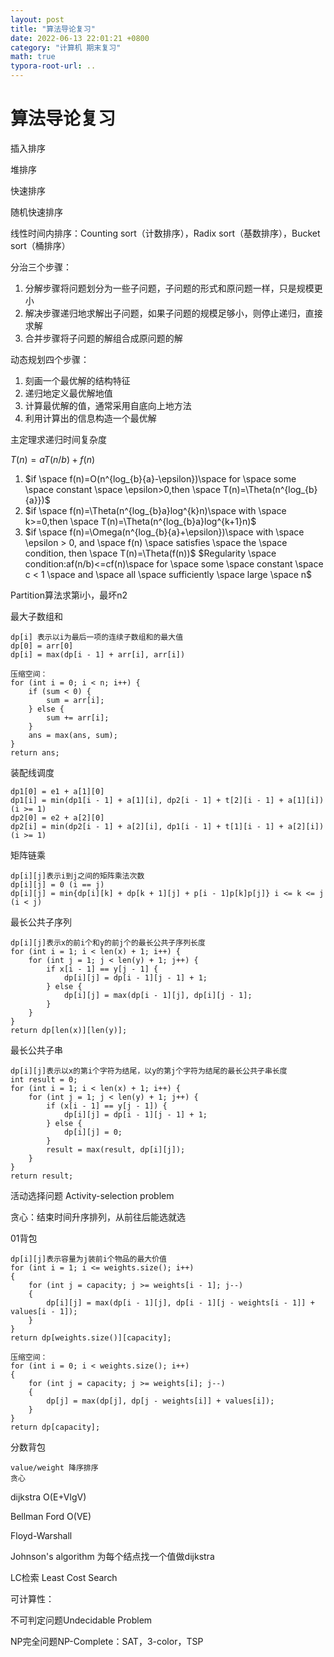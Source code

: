 ```yaml
---
layout: post
title: "算法导论复习"
date: 2022-06-13 22:01:21 +0800
category: "计算机 期末复习"
math: true
typora-root-url: ..
---
```


# 算法导论复习

插入排序

堆排序

快速排序

随机快速排序

线性时间内排序：Counting sort（计数排序），Radix sort（基数排序），Bucket sort（桶排序）



分治三个步骤：

1. 分解步骤将问题划分为一些子问题，子问题的形式和原问题一样，只是规模更小
2. 解决步骤递归地求解出子问题，如果子问题的规模足够小，则停止递归，直接求解
3. 合并步骤将子问题的解组合成原问题的解



动态规划四个步骤：

1. 刻画一个最优解的结构特征
2. 递归地定义最优解地值
3. 计算最优解的值，通常采用自底向上地方法
4. 利用计算出的信息构造一个最优解



主定理求递归时间复杂度

$T(n)=aT(n/b) + f(n)$

1. $if \space f(n)=O(n^{log_{b}{a}-\epsilon})\space for \space some \space constant \space \epsilon>0,then \space T(n)=\Theta(n^{log_{b}{a}})$
2. $if \space f(n)=\Theta(n^{log_{b}a}log^{k}n)\space with \space k>=0,then \space T(n)=\Theta(n^{log_{b}a}log^{k+1}n)$
3. $if \space f(n)=\Omega(n^{log_{b}{a}+\epsilon})\space with \space \epsilon > 0, and \space f(n) \space satisfies \space the \space condition, then \space T(n)=\Theta(f(n))$
   $Regularity \space condition:af(n/b)<=cf(n)\space for \space some \space constant \space c < 1 \space and \space all \space sufficiently \space large \space n$



Partition算法求第i小，最坏n2



最大子数组和

```
dp[i] 表示以i为最后一项的连续子数组和的最大值
dp[0] = arr[0]
dp[i] = max(dp[i - 1] + arr[i], arr[i])

压缩空间：
for (int i = 0; i < n; i++) {
	if (sum < 0) {
		sum = arr[i];
	} else {
		sum += arr[i];
	}
	ans = max(ans, sum);
}
return ans;
```



装配线调度

```
dp1[0] = e1 + a[1][0]
dp1[i] = min(dp1[i - 1] + a[1][i], dp2[i - 1] + t[2][i - 1] + a[1][i]) (i >= 1)
dp2[0] = e2 + a[2][0]
dp2[i] = min(dp2[i - 1] + a[2][i], dp1[i - 1] + t[1][i - 1] + a[2][i]) (i >= 1)
```



矩阵链乘

```
dp[i][j]表示i到j之间的矩阵乘法次数
dp[i][j] = 0 (i == j)
dp[i][j] = min{dp[i][k] + dp[k + 1][j] + p[i - 1]p[k]p[j]} i <= k <= j (i < j)
```



最长公共子序列

```
dp[i][j]表示x的前i个和y的前j个的最长公共子序列长度
for (int i = 1; i < len(x) + 1; i++) {
	for (int j = 1; j < len(y) + 1; j++) {
        if x[i - 1] == y[j - 1] {
            dp[i][j] = dp[i - 1][j - 1] + 1;
        } else {
            dp[i][j] = max(dp[i - 1][j], dp[i][j - 1];
        }
	}
}
return dp[len(x)][len(y)];
```



最长公共子串

```
dp[i][j]表示以x的第i个字符为结尾，以y的第j个字符为结尾的最长公共子串长度
int result = 0;
for (int i = 1; i < len(x) + 1; i++) {
	for (int j = 1; j < len(y) + 1; j++) {
		if (x[i - 1] == y[j - 1]) {
			dp[i][j] = dp[i - 1][j - 1] + 1;
		} else {
			dp[i][j] = 0;
		}
		result = max(result, dp[i][j]);
	}
}
return result;
```



活动选择问题 Activity-selection problem

贪心：结束时间升序排列，从前往后能选就选



01背包

```
dp[i][j]表示容量为j装前i个物品的最大价值
for (int i = 1; i <= weights.size(); i++)
{
    for (int j = capacity; j >= weights[i - 1]; j--)
    {
    	dp[i][j] = max(dp[i - 1][j], dp[i - 1][j - weights[i - 1]] + values[i - 1]);
    }
}
return dp[weights.size()][capacity];

压缩空间：
for (int i = 0; i < weights.size(); i++)
{
    for (int j = capacity; j >= weights[i]; j--)
    {
    	dp[j] = max(dp[j], dp[j - weights[i]] + values[i]);
    }
}
return dp[capacity];
```



分数背包

```
value/weight 降序排序
贪心
```



dijkstra O(E+VlgV)

Bellman Ford O(VE)

Floyd-Warshall

Johnson's algorithm 为每个结点找一个值做dijkstra

LC检索 Least Cost Search



可计算性：

不可判定问题Undecidable Problem

NP完全问题NP-Complete：SAT，3-color，TSP


